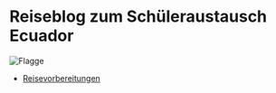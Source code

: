 # Reiseblog zum Schüleraustausch Ecuador

![Flagge](hhttps://upload.wikimedia.org/wikipedia/commons/thumb/e/e8/Flag_of_Ecuador.svg/180px-Flag_of_Ecuador.svg.png)


- [Reisevorbereitungen](post01.md)
